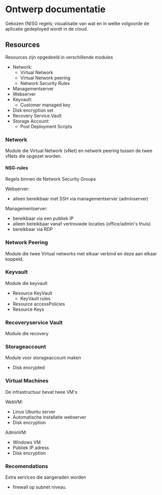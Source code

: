 # Ontwerp documentatie
Gekozen (N)SG regels; visualisatie van wat en in welke volgoorde de aplicatie gedeployed wordt in de cloud.

## Resources
Resources zijn opgedeeld in verschillende modules
- Network:
    - Virtual Network
    - Virtual Network peering
    - Network Security Rules
- Managementserver
- Webserver
- Keyvault:
    - Customer managed key
- Disk encryption set
- Recovery Service Vault
- Storage Account:
    - Post Deployment Scripts    


### Network
Module die Virtual Network (vNet) en netwerk peering tussen de twee vNets die opgezet worden. 

#### NSG-rules
Regels binnen de Network Security Groups

Webserver:
* alleen bereikbaar met SSH via managementserver (adminserver)

Managementserver:
* bereikbaar via een publiek IP
* alleen bereikbaar vanaf vertrouwde locaties (office/admin's thuis)
* bereikbaar via RDP

### Network Peering
Module die twee Virtual networks met elkaar verbind en deze aan elkaar koppeld.

### Keyvault
Module die keyvault
* Resource KeyVault
    - KeyVault rules
* Resource accessPolicies
* Resource Keys 

### Recoveryservice Vault
Module die recovery

### Storageaccount
Module voor storageaccount maken
- Disk encrypted

### Virtual Machines
De infrastructuur bevat twee VM's 

WebVM:
- Linux Ubuntu server
- Automatische installatie webserver
- Disk encryption

AdminVM:
- Windows VM
- Publiek IP adress
- Disk encryption

### Recomendations
Extra services die aangeraden worden
- firewall op subnet niveau.